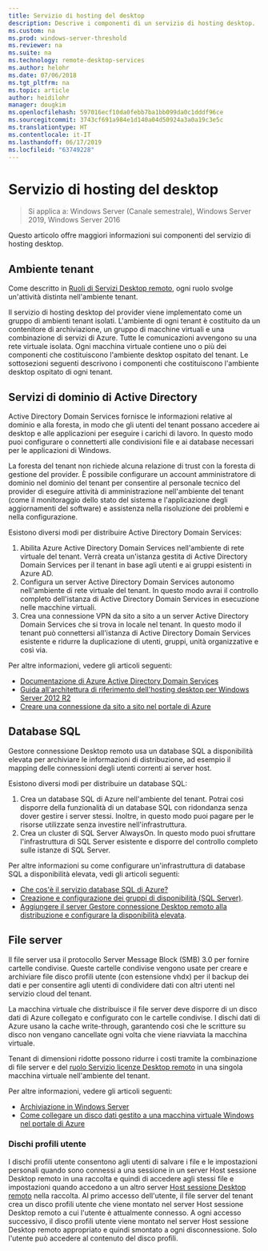 ```yaml
---
title: Servizio di hosting del desktop
description: Descrive i componenti di un servizio di hosting desktop.
ms.custom: na
ms.prod: windows-server-threshold
ms.reviewer: na
ms.suite: na
ms.technology: remote-desktop-services
ms.author: helohr
ms.date: 07/06/2018
ms.tgt_pltfrm: na
ms.topic: article
author: heidilohr
manager: dougkim
ms.openlocfilehash: 597016ecf10da0febb7ba1bb099da0c1dddf96ce
ms.sourcegitcommit: 3743cf691a984e1d140a04d50924a3a0a19c3e5c
ms.translationtype: HT
ms.contentlocale: it-IT
ms.lasthandoff: 06/17/2019
ms.locfileid: "63749228"
---
```

# <a name="desktop-hosting-service"></a>Servizio di hosting del desktop

>Si applica a: Windows Server (Canale semestrale), Windows Server 2019, Windows Server 2016

Questo articolo offre maggiori informazioni sui componenti del servizio di hosting desktop.

## <a name="tenant-environment"></a>Ambiente tenant

Come descritto in [Ruoli di Servizi Desktop remoto](rds-roles.md), ogni ruolo svolge un'attività distinta nell'ambiente tenant.

Il servizio di hosting desktop del provider viene implementato come un gruppo di ambienti tenant isolati. L'ambiente di ogni tenant è costituito da un contenitore di archiviazione, un gruppo di macchine virtuali e una combinazione di servizi di Azure. Tutte le comunicazioni avvengono su una rete virtuale isolata. Ogni macchina virtuale contiene uno o più dei componenti che costituiscono l'ambiente desktop ospitato del tenant. Le sottosezioni seguenti descrivono i componenti che costituiscono l'ambiente desktop ospitato di ogni tenant.

## <a name="active-directory-domain-services"></a>Servizi di dominio di Active Directory

Active Directory Domain Services fornisce le informazioni relative al dominio e alla foresta, in modo che gli utenti del tenant possano accedere ai desktop e alle applicazioni per eseguire i carichi di lavoro. In questo modo puoi configurare o connetterti alle condivisioni file e ai database necessari per le applicazioni di Windows.

La foresta del tenant non richiede alcuna relazione di trust con la foresta di gestione del provider. È possibile configurare un account amministratore di dominio nel dominio del tenant per consentire al personale tecnico del provider di eseguire attività di amministrazione nell'ambiente del tenant (come il monitoraggio dello stato del sistema e l'applicazione degli aggiornamenti del software) e assistenza nella risoluzione dei problemi e nella configurazione.

Esistono diversi modi per distribuire Active Directory Domain Services:

1. Abilita Azure Active Directory Domain Services nell'ambiente di rete virtuale del tenant. Verrà creata un'istanza gestita di Active Directory Domain Services per il tenant in base agli utenti e ai gruppi esistenti in Azure AD.
2. Configura un server Active Directory Domain Services autonomo nell'ambiente di rete virtuale del tenant. In questo modo avrai il controllo completo dell'istanza di Active Directory Domain Services in esecuzione nelle macchine virtuali.
3. Crea una connessione VPN da sito a sito a un server Active Directory Domain Services che si trova in locale nel tenant. In questo modo il tenant può connettersi all'istanza di Active Directory Domain Services esistente e ridurre la duplicazione di utenti, gruppi, unità organizzative e così via.

Per altre informazioni, vedere gli articoli seguenti:

* [Documentazione di Azure Active Directory Domain Services](https://docs.microsoft.com/azure/active-directory-domain-services/)
* [Guida all'architettura di riferimento dell'hosting desktop per Windows Server 2012 R2](https://docs.microsoft.com/azure/vpn-gateway/vpn-gateway-howto-site-to-site-resource-manager-portal)
* [Creare una connessione da sito a sito nel portale di Azure](https://docs.microsoft.com/azure/vpn-gateway/vpn-gateway-howto-site-to-site-resource-manager-portal)

## <a name="sql-database"></a>Database SQL

Gestore connessione Desktop remoto usa un database SQL a disponibilità elevata per archiviare le informazioni di distribuzione, ad esempio il mapping delle connessioni degli utenti correnti ai server host.

Esistono diversi modi per distribuire un database SQL:

1. Crea un database SQL di Azure nell'ambiente del tenant. Potrai così disporre della funzionalità di un database SQL con ridondanza senza dover gestire i server stessi. Inoltre, in questo modo puoi pagare per le risorse utilizzate senza investire nell'infrastruttura.
2. Crea un cluster di SQL Server AlwaysOn. In questo modo puoi sfruttare l'infrastruttura di SQL Server esistente e disporre del controllo completo sulle istanze di SQL Server.

Per altre informazioni su come configurare un'infrastruttura di database SQL a disponibilità elevata, vedi gli articoli seguenti:

* [Che cos'è il servizio database SQL di Azure?](https://docs.microsoft.com/azure/sql-database/sql-database-technical-overview)
* [Creazione e configurazione dei gruppi di disponibilità (SQL Server)](https://docs.microsoft.com/sql/database-engine/availability-groups/windows/creation-and-configuration-of-availability-groups-sql-server?view=sql-server-2017).
* [Aggiungere il server Gestore connessione Desktop remoto alla distribuzione e configurare la disponibilità elevata](rds-connection-broker-cluster.md).

## <a name="file-server"></a>File server

Il file server usa il protocollo Server Message Block (SMB) 3.0 per fornire cartelle condivise. Queste cartelle condivise vengono usate per creare e archiviare file disco profili utente (con estensione vhdx) per il backup dei dati e per consentire agli utenti di condividere dati con altri utenti nel servizio cloud del tenant.

La macchina virtuale che distribuisce il file server deve disporre di un disco dati di Azure collegato e configurato con le cartelle condivise. I dischi dati di Azure usano la cache write-through, garantendo così che le scritture su disco non vengano cancellate ogni volta che viene riavviata la macchina virtuale.

Tenant di dimensioni ridotte possono ridurre i costi tramite la combinazione di file server e del [ruolo Servizio licenze Desktop remoto](rds-roles.md#remote-desktop-licensing) in una singola macchina virtuale nell'ambiente del tenant.

Per altre informazioni, vedere gli articoli seguenti:

* [Archiviazione in Windows Server](../../storage/storage.md)
* [Come collegare un disco dati gestito a una macchina virtuale Windows nel portale di Azure](https://docs.microsoft.com/azure/virtual-machines/windows/attach-managed-disk-portal?toc=%2Fazure%2Fvirtual-machines%2Fwindows%2Fclassic%2Ftoc.json)

### <a name="user-profile-disks"></a>Dischi profili utente

I dischi profili utente consentono agli utenti di salvare i file e le impostazioni personali quando sono connessi a una sessione in un server Host sessione Desktop remoto in una raccolta e quindi di accedere agli stessi file e impostazioni quando accedono a un altro server [Host sessione Desktop remoto](rds-roles.md#remote-desktop-session-host) nella raccolta. Al primo accesso dell'utente, il file server del tenant crea un disco profili utente che viene montato nel server Host sessione Desktop remoto a cui l'utente è attualmente connesso. A ogni accesso successivo, il disco profili utente viene montato nel server Host sessione Desktop remoto appropriato e quindi smontato a ogni disconnessione. Solo l'utente può accedere al contenuto del disco profili.